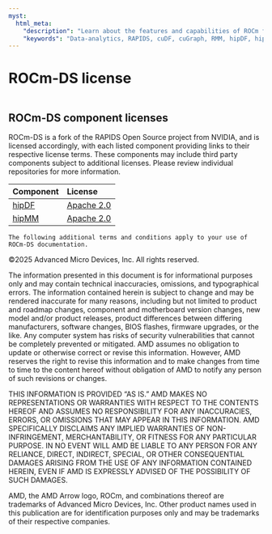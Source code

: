 ```yaml
---
myst:
  html_meta:
    "description": "Learn about the features and capabilities of ROCm for Data Science (ROCm-DS)"
    "keywords": "Data-analytics, RAPIDS, cuDF, cuGraph, RMM, hipDF, hipGraph, hipMM, Pandas, NetworkX, High-Performance Computing, GPU Acceleration, GPU Computing, Parallel Computing, Scalable Data Science, Python"
---
```


# ROCm-DS license

```{include} ../../LICENSE
```

## ROCm-DS component licenses

ROCm-DS is a fork of the RAPIDS Open Source project from NVIDIA, and is licensed
accordingly, with each listed component providing links to their respective license
terms. These components may include third party components subject to additional
licenses. Please review individual repositories for more information.

<!-- spellcheck-disable -->
| Component | License |
|:---------------------|:-------------------------|
| [hipDF](https://github.com/ROCm-DS/hipDF) | [Apache 2.0](https://github.com/ROCm-DS/hipDF/blob/release/1.0.x/LICENSE) |
| [hipMM](https://github.com/ROCm-DS/hipMM/) | [Apache 2.0](https://github.com/ROCm-DS/hipMM/blob/develop/LICENSE) |

```{note}
The following additional terms and conditions apply to your use of ROCm-DS documentation.
```

©2025 Advanced Micro Devices, Inc. All rights reserved.

The information presented in this document is for informational purposes only
and may contain technical inaccuracies, omissions, and typographical errors. The
information contained herein is subject to change and may be rendered inaccurate
for many reasons, including but not limited to product and roadmap changes,
component and motherboard version changes, new model and/or product releases,
product differences between differing manufacturers, software changes, BIOS
flashes, firmware upgrades, or the like. Any computer system has risks of
security vulnerabilities that cannot be completely prevented or mitigated. AMD
assumes no obligation to update or otherwise correct or revise this information.
However, AMD reserves the right to revise this information and to make changes
from time to time to the content hereof without obligation of AMD to notify any
person of such revisions or changes.

THIS INFORMATION IS PROVIDED “AS IS.” AMD MAKES NO REPRESENTATIONS OR WARRANTIES
WITH RESPECT TO THE CONTENTS HEREOF AND ASSUMES NO RESPONSIBILITY FOR ANY
INACCURACIES, ERRORS, OR OMISSIONS THAT MAY APPEAR IN THIS INFORMATION. AMD
SPECIFICALLY DISCLAIMS ANY IMPLIED WARRANTIES OF NON-INFRINGEMENT,
MERCHANTABILITY, OR FITNESS FOR ANY PARTICULAR PURPOSE. IN NO EVENT WILL AMD BE
LIABLE TO ANY PERSON FOR ANY RELIANCE, DIRECT, INDIRECT, SPECIAL, OR OTHER
CONSEQUENTIAL DAMAGES ARISING FROM THE USE OF ANY INFORMATION CONTAINED HEREIN,
EVEN IF AMD IS EXPRESSLY ADVISED OF THE POSSIBILITY OF SUCH DAMAGES.

AMD, the AMD Arrow logo, ROCm, and combinations thereof are trademarks of
Advanced Micro Devices, Inc. Other product names used in this publication are
for identification purposes only and may be trademarks of their respective
companies.
